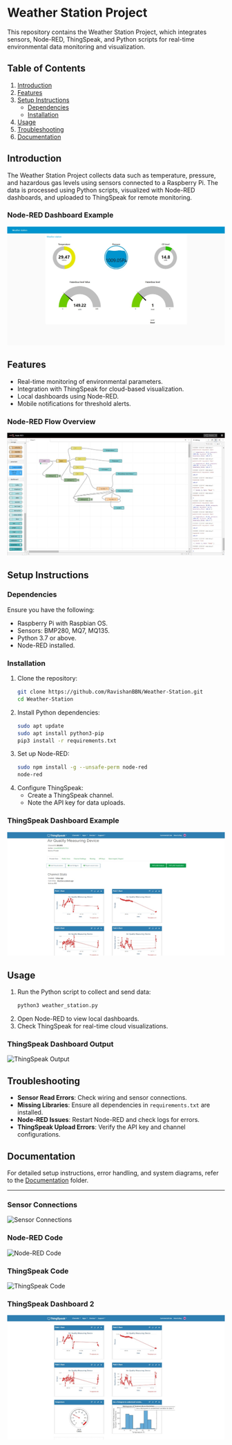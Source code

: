 # Weather Station Project

This repository contains the Weather Station Project, which integrates sensors, Node-RED, ThingSpeak, and Python scripts for real-time environmental data monitoring and visualization.

## Table of Contents

1. [Introduction](#introduction)
2. [Features](#features)
3. [Setup Instructions](#setup-instructions)
   - [Dependencies](#dependencies)
   - [Installation](#installation)
4. [Usage](#usage)
5. [Troubleshooting](#troubleshooting)
6. [Documentation](#documentation)

## Introduction

The Weather Station Project collects data such as temperature, pressure, and hazardous gas levels using sensors connected to a Raspberry Pi. The data is processed using Python scripts, visualized with Node-RED dashboards, and uploaded to ThingSpeak for remote monitoring.

### Node-RED Dashboard Example
![Node-RED Dashboard](./Images/NoderedDash.jpg)

## Features

- Real-time monitoring of environmental parameters.
- Integration with ThingSpeak for cloud-based visualization.
- Local dashboards using Node-RED.
- Mobile notifications for threshold alerts.

### Node-RED Flow Overview
![Node-RED Flow](./Images/Noderedflow.jpg)

## Setup Instructions

### Dependencies

Ensure you have the following:

- Raspberry Pi with Raspbian OS.
- Sensors: BMP280, MQ7, MQ135.
- Python 3.7 or above.
- Node-RED installed.

### Installation

1. Clone the repository:
   ```bash
   git clone https://github.com/RavishanBBN/Weather-Station.git
   cd Weather-Station
   ```
2. Install Python dependencies:
   ```bash
   sudo apt update
   sudo apt install python3-pip
   pip3 install -r requirements.txt
   ```
3. Set up Node-RED:
   ```bash
   sudo npm install -g --unsafe-perm node-red
   node-red
   ```
4. Configure ThingSpeak:
   - Create a ThingSpeak channel.
   - Note the API key for data uploads.

### ThingSpeak Dashboard Example
![ThingSpeak Dashboard 1](./Images/ThingspeakDash1.jpg)

## Usage

1. Run the Python script to collect and send data:
   ```bash
   python3 weather_station.py
   ```
2. Open Node-RED to view local dashboards.
3. Check ThingSpeak for real-time cloud visualizations.

### ThingSpeak Dashboard Output
![ThingSpeak Output](./Images/thingspeakout.jpg)

## Troubleshooting

- **Sensor Read Errors**: Check wiring and sensor connections.
- **Missing Libraries**: Ensure all dependencies in `requirements.txt` are installed.
- **Node-RED Issues**: Restart Node-RED and check logs for errors.
- **ThingSpeak Upload Errors**: Verify the API key and channel configurations.

## Documentation

For detailed setup instructions, error handling, and system diagrams, refer to the [Documentation](./Documentation) folder.

---

### Sensor Connections
![Sensor Connections](./Images/error.jpg)

### Node-RED Code
![Node-RED Code](./Images/noderedcode.jpg)

### ThingSpeak Code
![ThingSpeak Code](./Images/thingspeakcode.jpg)

### ThingSpeak Dashboard 2
![ThingSpeak Dashboard 2](./Images/ThingspeakDash2.jpg)
